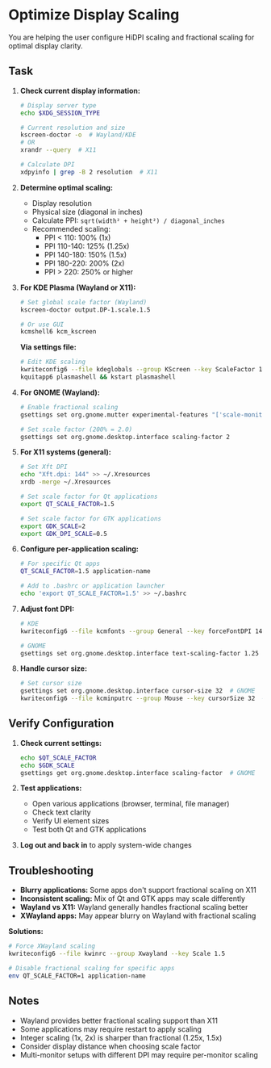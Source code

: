 # Optimize Display Scaling

You are helping the user configure HiDPI scaling and fractional scaling for optimal display clarity.

## Task

1. **Check current display information:**
   ```bash
   # Display server type
   echo $XDG_SESSION_TYPE

   # Current resolution and size
   kscreen-doctor -o  # Wayland/KDE
   # OR
   xrandr --query  # X11

   # Calculate DPI
   xdpyinfo | grep -B 2 resolution  # X11
   ```

2. **Determine optimal scaling:**
   - Display resolution
   - Physical size (diagonal in inches)
   - Calculate PPI: `sqrt(width² + height²) / diagonal_inches`
   - Recommended scaling:
     - PPI < 110: 100% (1x)
     - PPI 110-140: 125% (1.25x)
     - PPI 140-180: 150% (1.5x)
     - PPI 180-220: 200% (2x)
     - PPI > 220: 250% or higher

3. **For KDE Plasma (Wayland or X11):**
   ```bash
   # Set global scale factor (Wayland)
   kscreen-doctor output.DP-1.scale.1.5

   # Or use GUI
   kcmshell6 kcm_kscreen
   ```

   **Via settings file:**
   ```bash
   # Edit KDE scaling
   kwriteconfig6 --file kdeglobals --group KScreen --key ScaleFactor 1.5
   kquitapp6 plasmashell && kstart plasmashell
   ```

4. **For GNOME (Wayland):**
   ```bash
   # Enable fractional scaling
   gsettings set org.gnome.mutter experimental-features "['scale-monitor-framebuffer']"

   # Set scale factor (200% = 2.0)
   gsettings set org.gnome.desktop.interface scaling-factor 2
   ```

5. **For X11 systems (general):**
   ```bash
   # Set Xft DPI
   echo "Xft.dpi: 144" >> ~/.Xresources
   xrdb -merge ~/.Xresources

   # Set scale factor for Qt applications
   export QT_SCALE_FACTOR=1.5

   # Set scale factor for GTK applications
   export GDK_SCALE=2
   export GDK_DPI_SCALE=0.5
   ```

6. **Configure per-application scaling:**
   ```bash
   # For specific Qt apps
   QT_SCALE_FACTOR=1.5 application-name

   # Add to .bashrc or application launcher
   echo 'export QT_SCALE_FACTOR=1.5' >> ~/.bashrc
   ```

7. **Adjust font DPI:**
   ```bash
   # KDE
   kwriteconfig6 --file kcmfonts --group General --key forceFontDPI 144

   # GNOME
   gsettings set org.gnome.desktop.interface text-scaling-factor 1.25
   ```

8. **Handle cursor size:**
   ```bash
   # Set cursor size
   gsettings set org.gnome.desktop.interface cursor-size 32  # GNOME
   kwriteconfig6 --file kcminputrc --group Mouse --key cursorSize 32  # KDE
   ```

## Verify Configuration

1. **Check current settings:**
   ```bash
   echo $QT_SCALE_FACTOR
   echo $GDK_SCALE
   gsettings get org.gnome.desktop.interface scaling-factor  # GNOME
   ```

2. **Test applications:**
   - Open various applications (browser, terminal, file manager)
   - Check text clarity
   - Verify UI element sizes
   - Test both Qt and GTK applications

3. **Log out and back in** to apply system-wide changes

## Troubleshooting

- **Blurry applications:** Some apps don't support fractional scaling on X11
- **Inconsistent scaling:** Mix of Qt and GTK apps may scale differently
- **Wayland vs X11:** Wayland generally handles fractional scaling better
- **XWayland apps:** May appear blurry on Wayland with fractional scaling

**Solutions:**
```bash
# Force XWayland scaling
kwriteconfig6 --file kwinrc --group Xwayland --key Scale 1.5

# Disable fractional scaling for specific apps
env QT_SCALE_FACTOR=1 application-name
```

## Notes

- Wayland provides better fractional scaling support than X11
- Some applications may require restart to apply scaling
- Integer scaling (1x, 2x) is sharper than fractional (1.25x, 1.5x)
- Consider display distance when choosing scale factor
- Multi-monitor setups with different DPI may require per-monitor scaling
